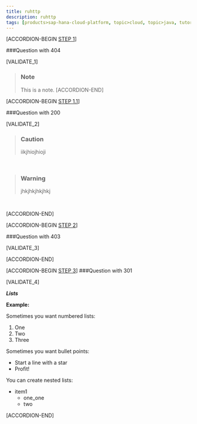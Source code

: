 ```yaml
---
title: ruhttp
description: ruhttp
tags: [products>sap-hana-cloud-platform, topic>cloud, topic>java, tutorial>intermediate]
---
```


[ACCORDION-BEGIN [STEP 1](#1Rul)]

###Question
with 404

[VALIDATE_1]

>### Note
>This is a note. 
[ACCORDION-END]

[ACCORDION-BEGIN [STEP 1.1](#1Rule)]

###Question
with 200

[VALIDATE_2]

>### Caution
>iikjhiojhioji

&nbsp;

>### Warning
>jhkjhkjhkjhkj

&nbsp;

[ACCORDION-END] 

[ACCORDION-BEGIN [STEP 2](#1###Ruling)]

###Question
with 403

[VALIDATE_3]

[ACCORDION-END] 

[ACCORDION-BEGIN [STEP 3](#1###regth)]
###Question
with 301

[VALIDATE_4]

***Lists***

  **Example:** 
  
Sometimes you want numbered lists:

1. One
2. Two 
3. Three

Sometimes you want bullet points:

* Start a line with a star
* Profit!

You can create nested lists: 

* item1
    * one_one
    * two

[ACCORDION-END] 

